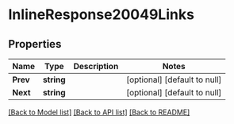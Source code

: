 # InlineResponse20049Links

## Properties
Name | Type | Description | Notes
------------ | ------------- | ------------- | -------------
**Prev** | **string** |  | [optional] [default to null]
**Next** | **string** |  | [optional] [default to null]

[[Back to Model list]](../README.md#documentation-for-models) [[Back to API list]](../README.md#documentation-for-api-endpoints) [[Back to README]](../README.md)

